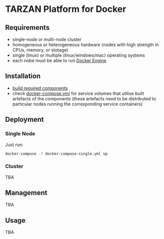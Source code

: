 # TARZAN Platform for Docker

## Requirements

*	single-node or multi-node cluster
*	homogeneous or heterogeneous hardware (nodes with high strength in CPUs, memory, or stotage)
*	single (linux) or multiple (linux/windows/mac) operating systems
*	each nobe must be able to run [Docker Engine](https://docs.docker.com/engine/)

## Installation

*	[build required components](components/README.md)
*	check [docker-compose.yml](docker-compose.yml) for service volumes that utilise built artefacts of the components
	(these artefacts need to be distributed to particular nodes running the corresponding service containers)

## Deployment

### Single Node

Just run:

~~~sh
docker-compose -f docker-compose-single.yml up
~~~

### Cluster

TBA

## Management

TBA

## Usage

TBA
